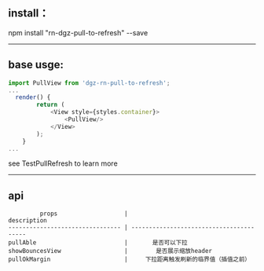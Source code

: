 install：
--------
npm install "rn-dgz-pull-to-refresh" --save

------
base usge:
----
```javascript
import PullView from 'dgz-rn-pull-to-refresh';
...
  render() {
        return (
            <View style={styles.container}>
                <PullView/>
            </View>
        );
    }
...   
```
see TestPullRefresh to learn more

--------
api
-----
             props                   |                            description    
    -------------------------------- | ----------------------------------------
    pullAble                         |       是否可以下拉                                
    showBouncesView                  |        是否展示缩放header                  
    pullOkMargin                     |     下拉距离触发刷新的临界值（插值之前）     
   
 
